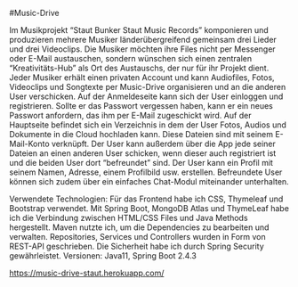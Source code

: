 #Music-Drive

Im Musikprojekt “Staut Bunker Staut Music Records” komponieren und produzieren mehrere Musiker länderübergreifend  gemeinsam drei Lieder und drei Videoclips. Die Musiker möchten ihre Files nicht per Messenger oder E-Mail austauschen, sondern wünschen sich einen zentralen “Kreativitäts-Hub” als Ort des Austauschs, der nur für ihr Projekt dient. Jeder Musiker erhält einen privaten Account und kann Audiofiles, Fotos, Videoclips und Songtexte per Music-Drive organisieren und an die anderen User verschicken.
Auf der Anmeldeseite kann sich der User einloggen und registrieren. Sollte er das Passwort vergessen haben, kann er ein neues Passwort anfordern, das ihm per E-Mail zugeschickt wird. Auf der Hauptseite befindet sich ein Verzeichnis in dem der User Fotos, Audios und Dokumente in die Cloud hochladen kann. Diese Dateien sind mit seinem E-Mail-Konto verknüpft. Der User kann außerdem über die App jede seiner Dateien an einen anderen User schicken, wenn dieser auch registriert ist und die beiden User dort “befreundet” sind. 
Der User kann ein Profil mit seinem Namen, Adresse, einem Profilbild usw. erstellen. Befreundete User können sich zudem über ein einfaches Chat-Modul miteinander unterhalten. 

Verwendete Technologien:
Für das Frontend habe ich CSS, Thymeleaf und Bootstrap verwendet. Mit Spring Boot, MongoDB Atlas und ThymeLeaf habe ich die Verbindung zwischen HTML/CSS Files und Java Methods hergestellt. Maven nutzte ich, um die Dependencies zu bearbeiten und verwalten. Repositories, Services und Controllers wurden in Form von REST-API geschrieben. Die Sicherheit habe ich durch Spring Security gewährleistet. Versionen: Java11, Spring Boot 2.4.3

https://music-drive-staut.herokuapp.com/
